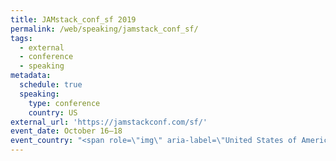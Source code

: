 ```yaml
---
title: JAMstack_conf_sf 2019
permalink: /web/speaking/jamstack_conf_sf/
tags:
  - external
  - conference
  - speaking
metadata:
  schedule: true
  speaking:
    type: conference
    country: US
external_url: 'https://jamstackconf.com/sf/'
event_date: October 16–18
event_country: "<span role=\"img\" aria-label=\"United States of America\" title=\"United States of America\">🇺🇸</span>"
---
```

